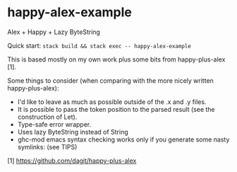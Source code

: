 happy-alex-example
==================

Alex + Happy + Lazy ByteString

Quick start: `stack build && stack exec -- happy-alex-example`

This is based mostly on my own work plus some bits from happy-plus-alex [1].

Some things to consider (when comparing with the more nicely written happy-plus-alex):

 * I'd like to leave as much as possible outside of the .x and .y files.
 * It is possible to pass the token position to the parsed
   result (see the construction of Let).
 * Type-safe error wrapper.
 * Uses lazy ByteString instead of String
 * ghc-mod emacs syntax checking works only if you generate some nasty symlinks:
   (see TIPS)

[1] https://github.com/dagit/happy-plus-alex
